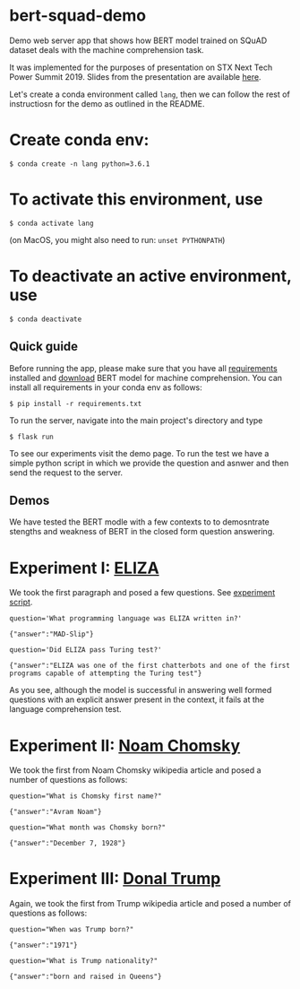 # bert-squad-demo
Demo web server app that shows how BERT model trained on SQuAD dataset deals with the machine
comprehension task.

It was implemented for the purposes of presentation on STX Next Tech Power Summit 2019.
Slides from the presentation are available [here](slides/whats_new_in_word_vectors.pdf).

Let's create a conda environment called `lang`, then we can follow the rest of instructiosn for the demo as outlined in the README.

# Create conda env:

```
$ conda create -n lang python=3.6.1
```

# To activate this environment, use

```
$ conda activate lang
```
(on MacOS, you might also need to run: `unset PYTHONPATH`)

# To deactivate an active environment, use

```
$ conda deactivate
```


## Quick guide

Before running the app, please make sure that you have all [requirements](requirements.txt) installed 
and [download](model/README.md) BERT model for machine comprehension.  You can install all requirements in your conda env as follows:

```
$ pip install -r requirements.txt
````

To run the server, navigate into the main project's directory and type

```
$ flask run
```

To see our experiments visit the demo page.  To run the test we have a simple python script in which we provide the question and asnwer and then send the request to the server.

## Demos
We have tested the BERT modle with a few contexts to to demosntrate stengths and weakness of BERT in the closed form question answering.

# Experiment I: [ELIZA](https://en.wikipedia.org/wiki/ELIZA)
We took the first paragraph and posed a few questions. See [experiment script](run_experiments.py).

```
question='What programming language was ELIZA written in?'
```

```
{"answer":"MAD-Slip"}
```

```
question='Did ELIZA pass Turing test?'
```

```
{"answer":"ELIZA was one of the first chatterbots and one of the first programs capable of attempting the Turing test"}
```

As you see, although the model is successful in answering well formed questions with an explicit answer present in the context, it fails at the language comprehension test.

# Experiment II: [Noam Chomsky](https://en.wikipedia.org/wiki/Noam_Chomsky)
We took the first from Noam Chomsky wikipedia article and posed a number of questions as follows:


```
question="What is Chomsky first name?"
```

```
{"answer":"Avram Noam"}
```

```
question="What month was Chomsky born?"
```

```
{"answer":"December 7, 1928"}
```

# Experiment III: [Donal Trump](https://en.wikipedia.org/wiki/Donald_Trump)
Again, we took the first from Trump wikipedia article and posed a number of questions as follows:

```
question="When was Trump born?"
```

```
{"answer":"1971"}
```

```
question="What is Trump nationality?"
```

```
{"answer":"born and raised in Queens"}
```
